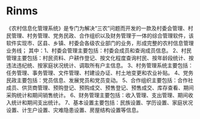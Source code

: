 # Rinms
 《农村信息化管理系统》是专门为解决“三农”问题而开发的一款及村委会管理、村民管理、村务管理、党务民政、合作组织以及财务管理于一体的综合管理软件，该软件实现市、区县、乡镇、村委会各级农业部门的业务，形成完整的农村信息管理业务线； 其中：1、村委会管理主要包括：村委会成员和查询成员信息。          2、村民管理主要包括：村民资料、户耕作登记、按文化程度查询村民、按年龄段统计、按违法违纪统、按家庭状况统计、调取所有户主信息。          3、村务管理系统主要包括：任务管理、事务管理、文件管理、村建设办证、村土地变更和农业补贴。          4、党务民政主要包括：党员信息、发展党员和党员变动。          5、合作组织主要包括：合作社成员、供货商管理、预购登记、预购成交、预售登记、预售成交、库存查看、期间采购统计和期间销售统计。          6、财务管理主要包括：收入管理、支出管理、期间收入统计和期间支出统计。          7、基本设置主要包括：民族设置、学历设置、家庭状况设置、计生户设置、灾难隐患设置、房屋结构设置等信息。
